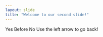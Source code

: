 ```yaml
---
layout: slide
title: "Welcome to our second slide!"
---
```

Yes Before No
Use the left arrow to go back!

